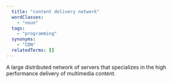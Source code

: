 ```yaml
---
  title: "content delivery network"
  wordClasses:
    - "noun"
  tags:
    - "programming"
  synonyms:
    - "CDN"
  relatedTerms: []
---
```

A large distributed network of servers that specializes in the high performance delivery of multimedia content.
